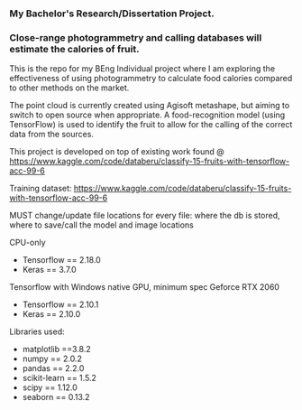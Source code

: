 ### **My Bachelor's Research/Dissertation Project.**
### Close-range photogrammetry and calling databases will estimate the calories of fruit. 
This is the repo for my BEng Individual project where I am exploring the effectiveness of using photogrammetry to calculate food calories compared to other methods on the market.

The point cloud is currently created using Agisoft metashape, but aiming to switch to open source when appropriate. 
A food-recognition model (using TensorFlow) is used to identify the fruit to allow for the calling of the correct data from the sources. 

This project is developed on top of existing work found @ https://www.kaggle.com/code/databeru/classify-15-fruits-with-tensorflow-acc-99-6

Training dataset: https://www.kaggle.com/code/databeru/classify-15-fruits-with-tensorflow-acc-99-6

MUST change/update file locations for every file: where the db is stored, where to save/call the model and image locations

CPU-only
- Tensorflow == 2.18.0 
- Keras == 3.7.0

Tensorflow with Windows native GPU, minimum spec Geforce RTX 2060
- Tensorflow == 2.10.1 
- Keras == 2.10.0


Libraries used: 
- matplotlib ==3.8.2
- numpy == 2.0.2
- pandas == 2.2.0
- scikit-learn == 1.5.2
- scipy == 1.12.0
- seaborn == 0.13.2
